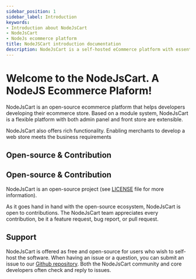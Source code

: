 ```yaml
---
sidebar_position: 1
sidebar_label: Introduction
keywords:
- Introduction about NodeJsCart
- NodeJsCart
- NodeJs ecommerce platform
title: NodeJSCart introduction documentation
description: NodeJsCart is a self-hosted eCommerce platform with essential commerce features available free of charge. It offers you a stable and customizable solution for your growing small business.
---
```


# Welcome to the NodeJsCart. A NodeJS Ecommerce Plaform!

NodeJsCart is an open-source ecommerce platform that helps developers developing their ecommerce store. Based on a module system, NodeJsCart is a flexible platform with both admin panel and front store are extensible.

NodeJsCart also offers rich functionality. Enabling merchants to develop a web store meets the business requirements

## Open-source & Contribution
## Open-source & Contribution

NodeJsCart is an open-source project (see [LICENSE](https://github.com/nodeonline/nodejscart/blob/main/LICENSE) file for more information).

As it goes hand in hand with the open-source ecosystem, NodeJsCart is open to contributions. The NodeJsCart team appreciates every contribution, be it a feature request, bug report, or pull request.

## Support

NodeJsCart is offered as free and open-source for users who wish to self-host the software. When having an issue or a question, you can submit an issue to our [Github repository](https://github.com/nodeonline/nodejscart). Both the NodeJsCart community and core developers often check and reply to issues.